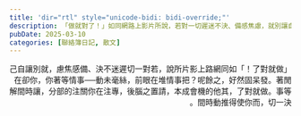 ```yaml
---
title: 'dir="rtl" style="unicode-bidi: bidi-override;"'
description: 「做就對了！」如同網路上影片所說，若對一切遲迷不決、備感焦慮，就別讓自己閒著。發呆固然好，之餘呢？把事情堆在眼前，絲毫未動──事情等著你，你卻在等事。做就對了，其他的機會成本，請置之腦後，專注在你關注……
pubDate: 2025-03-10
categories: [聯絡簿日記, 散文]
---
```


<p dir="rtl" style="unicode-bidi: bidi-override;">
「做就對了！」如同網路上影片所說，若對一切遲迷不決、備感焦慮，就別讓自己閒著。發呆固然好，之餘呢？把事情堆在眼前，絲毫未動──事情等著你，你卻在等事。做就對了，其他的機會成本，請置之腦後，專注在你關注的部分，讓時間解決一切，而你使得推動時間。
</p>
